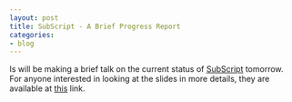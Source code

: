 ```yaml
---
layout: post
title: SubScript - A Brief Progress Report 
categories:
- blog
---
```


Is will be making a brief talk on the current status of [SubScript](https://github.com/scala-subscript/subscript) tomorrow. For anyone interested in looking at the slides in more details, they are available at [this](http://www.slideshare.net/anatoliykmetyuk/subscript-a-process-algebra-extension-progress-and-perspectives) link.